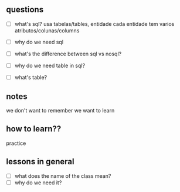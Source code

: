 ## questions
- [ ] what's sql?
usa tabelas/tables, entidade
cada entidade tem varios atributos/colunas/columns

- [ ] why do we need sql
- [ ] what's the difference between sql vs nosql?
- [ ] why do we need table in sql?
- [ ] what's table?

## notes
we don't want to remember
we want to learn


## how to learn??
practice

## lessons in general
- [ ] what does the name of the class mean?
- [ ] why do we need it?
